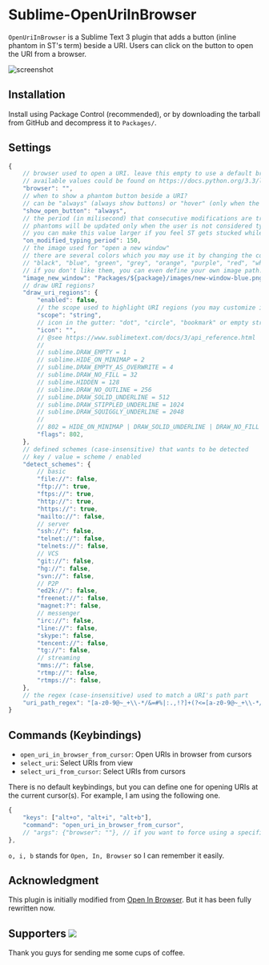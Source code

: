 # Sublime-OpenUriInBrowser

`OpenUriInBrowser` is a Sublime Text 3 plugin that adds a button (inline phantom in ST's term)
beside a URI. Users can click on the button to open the URI from a browser.

![screenshot](https://raw.githubusercontent.com/jfcherng/Sublime-OpenUriInBrowser/master/screenshot.png)


## Installation

Install using Package Control (recommended), 
or by downloading the tarball from GitHub and decompress it to `Packages/`.


## Settings

```javascript
{
    // browser used to open a URI. leave this empty to use a default browser.
    // available values could be found on https://docs.python.org/3.3/library/webbrowser.html#webbrowser.get
    "browser": "",
    // when to show a phantom button beside a URI?
    // can be "always" (always show buttons) or "hover" (only when the URI is hovered)
    "show_open_button": "always",
    // the period (in milisecond) that consecutive modifications are treated as typing
    // phantoms will be updated only when the user is not considered typing
    // you can make this value larger if you feel ST gets stucked while typing
    "on_modified_typing_period": 150,
    // the image used for "open a new window"
    // there are several colors which you may use it by changing the color in the filename
    // "black", "blue", "green", "grey", "orange", "purple", "red", "white", "yellow"
    // if you don't like them, you can even define your own image path.
    "image_new_window": "Packages/${package}/images/new-window-blue.png",
    // draw URI regions?
    "draw_uri_regions": {
        "enabled": false,
        // the scope used to highlight URI regions (you may customize it with your theme)
        "scope": "string",
        // icon in the gutter: "dot", "circle", "bookmark" or empty string for nothing
        "icon": "",
        // @see https://www.sublimetext.com/docs/3/api_reference.html
        //
        // sublime.DRAW_EMPTY = 1
        // sublime.HIDE_ON_MINIMAP = 2
        // sublime.DRAW_EMPTY_AS_OVERWRITE = 4
        // sublime.DRAW_NO_FILL = 32
        // sublime.HIDDEN = 128
        // sublime.DRAW_NO_OUTLINE = 256
        // sublime.DRAW_SOLID_UNDERLINE = 512
        // sublime.DRAW_STIPPLED_UNDERLINE = 1024
        // sublime.DRAW_SQUIGGLY_UNDERLINE = 2048
        //
        // 802 = HIDE_ON_MINIMAP | DRAW_SOLID_UNDERLINE | DRAW_NO_FILL | DRAW_NO_OUTLINE
        "flags": 802,
    },
    // defined schemes (case-insensitive) that wants to be detected
    // key / value = scheme / enabled
    "detect_schemes": {
        // basic
        "file://": false,
        "ftp://": true,
        "ftps://": true,
        "http://": true,
        "https://": true,
        "mailto://": false,
        // server
        "ssh://": false,
        "telnet://": false,
        "telnets://": false,
        // VCS
        "git://": false,
        "hg://": false,
        "svn://": false,
        // P2P
        "ed2k://": false,
        "freenet://": false,
        "magnet:?": false,
        // messenger
        "irc://": false,
        "line://": false,
        "skype:": false,
        "tencent://": false,
        "tg://": false,
        // streaming
        "mms://": false,
        "rtmp://": false,
        "rtmps://": false,
    },
    // the regex (case-insensitive) used to match a URI's path part
    "uri_path_regex": "[a-z0-9@~_+\\-*/&=#%|:.,!?]+(?<=[a-z0-9@~_+\\-*/&=#%|])",
}
```


## Commands (Keybindings)

- `open_uri_in_browser_from_cursor`: Open URIs in browser from cursors
- `select_uri`: Select URIs from view
- `select_uri_from_cursor`: Select URIs from cursors

There is no default keybindings, but you can define one for opening URIs at
the current cursor(s). For example, I am using the following one.

```javascript
{ 
    "keys": ["alt+o", "alt+i", "alt+b"],
    "command": "open_uri_in_browser_from_cursor",
    // "args": {"browser": ""}, // if you want to force using a specific browser
},
```

`o, i, b` stands for `Open, In, Browser` so I can remember it easily.


## Acknowledgment

This plugin is initially modified from [Open In Browser](https://packagecontrol.io/packages/Open%20In%20Browser).
But it has been fully rewritten now.


Supporters <a href="https://www.paypal.com/cgi-bin/webscr?cmd=_s-xclick&hosted_button_id=ATXYY9Y78EQ3Y" target="_blank"><img src="https://www.paypalobjects.com/en_US/i/btn/btn_donate_LG.gif" /></a>
----------

Thank you guys for sending me some cups of coffee.
